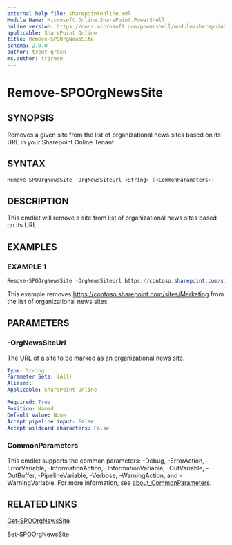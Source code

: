 ```yaml
---
external help file: sharepointonline.xml
Module Name: Microsoft.Online.SharePoint.PowerShell
online version: https://docs.microsoft.com/powershell/module/sharepoint-online/remove-spoorgnewssite
applicable: SharePoint Online
title: Remove-SPOOrgNewsSite
schema: 2.0.0
author: trent-green
ms.author: trgreen
---
```


# Remove-SPOOrgNewsSite

## SYNOPSIS

Removes a given site from the list of organizational news sites based on its URL in your Sharepoint Online Tenant

## SYNTAX

```powershell
Remove-SPOOrgNewsSite -OrgNewsSiteUrl <String> [<CommonParameters>]
```

## DESCRIPTION

This cmdlet will remove a site from list of organizational news sites based on its URL.

## EXAMPLES

### EXAMPLE 1

```powershell
Remove-SPOOrgNewsSite -OrgNewsSiteUrl https://contoso.sharepoint.com/sites/Marketing
```

This example removes <https://contoso.sharepoint.com/sites/Marketing> from the list of organizational news sites.

## PARAMETERS

### -OrgNewsSiteUrl

The URL of a site to be marked as an organizational news site.

```yaml
Type: String
Parameter Sets: (All)
Aliases:
Applicable: SharePoint Online

Required: True
Position: Named
Default value: None
Accept pipeline input: False
Accept wildcard characters: False
```

### CommonParameters

This cmdlet supports the common parameters: -Debug, -ErrorAction, -ErrorVariable, -InformationAction, -InformationVariable, -OutVariable, -OutBuffer, -PipelineVariable, -Verbose, -WarningAction, and -WarningVariable. For more information, see [about_CommonParameters](https://go.microsoft.com/fwlink/?LinkID=113216).

## RELATED LINKS

[Get-SPOOrgNewsSite](Get-SPOOrgNewsSite.md)

[Set-SPOOrgNewsSite](Set-SPOOrgNewsSite.md)
